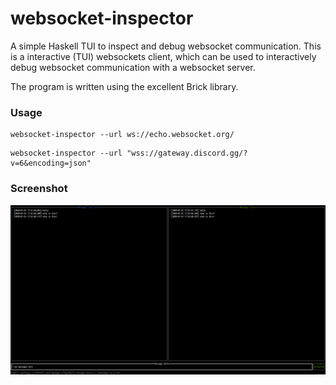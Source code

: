 # websocket-inspector

A simple Haskell TUI to inspect and debug websocket communication. This is a interactive (TUI) websockets client, which can be used to interactively debug websocket communication with a websocket server.

The program is written using the excellent Brick library.

### Usage

```shell
websocket-inspector --url ws://echo.websocket.org/
```

```shell
websocket-inspector --url "wss://gateway.discord.gg/?v=6&encoding=json"
```

### Screenshot

![Screenshot of the tool](media/websocket-inspector-screenshot.png)
